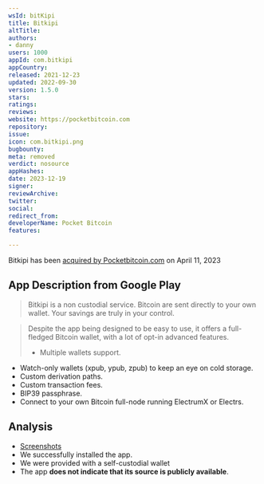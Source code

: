 ```yaml
---
wsId: bitKipi
title: Bitkipi
altTitle: 
authors:
- danny
users: 1000
appId: com.bitkipi
appCountry: 
released: 2021-12-23
updated: 2022-09-30
version: 1.5.0
stars: 
ratings: 
reviews: 
website: https://pocketbitcoin.com
repository: 
issue: 
icon: com.bitkipi.png
bugbounty: 
meta: removed
verdict: nosource
appHashes: 
date: 2023-12-19
signer: 
reviewArchive: 
twitter: 
social: 
redirect_from: 
developerName: Pocket Bitcoin
features: 

---
```


Bitkipi has been [acquired by Pocketbitcoin.com](https://pocketbitcoin.com/blog/posts/pocket-acquires-bitkipi) on April 11, 2023

## App Description from Google Play 

> Bitkipi is a non custodial service. Bitcoin are sent directly to your own wallet. Your savings are truly in your control.

> Despite the app being designed to be easy to use, it offers a full-fledged Bitcoin wallet, with a lot of opt-in advanced features.
>
> - Multiple wallets support.
- Watch-only wallets (xpub, ypub, zpub) to keep an eye on cold storage.
- Custom derivation paths.
- Custom transaction fees.
- BIP39 passphrase.
- Connect to your own Bitcoin full-node running ElectrumX or Electrs.

## Analysis 

- [Screenshots](https://twitter.com/BitcoinWalletz/status/1656965762601607169)
- We successfully installed the app. 
- We were provided with a self-custodial wallet 
- The app **does not indicate that its source is publicly available**. 